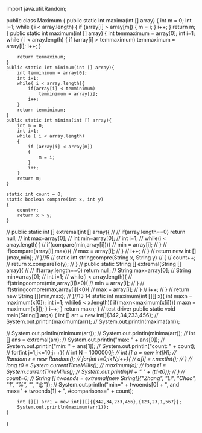 import java.util.Random;

public class Maximum
{
    public static int maxima(int [] array)
    {
        int m = 0;
        int i=1;
        while ( i < array.length)
        {
            if (array[i] > array[m])
            {
                m = i;
            }
            i++;
        }
        return m;
    }
    public static int maximum(int [] array)
    {
        int temmaximum = array[0];
        int i=1;
        while ( i < array.length)
        {
            if (array[i] > temmaximum)
                temmaximum = array[i];
            i++;
        }

        return temmaximum;
    }
    public static int minimum(int [] array){
        int temminimum = array[0];
        int i=1;
        while( i < array.length){
            if(array[i] < temminimum)
                temminimum = array[i];
            i++;
        }
        return temminimum;
    }
    public static int minima(int [] array){
        int m = 0;
        int i=1;
        while ( i < array.length)
        {
            if (array[i] < array[m])
            {
                m = i;
            }
            i++;
        }
        return m;
    }

    static int count = 0;
    static boolean compare(int x, int y)
    {
        count++;
        return x > y;
    }
//    public static int [] extremal(int [] array){
//
//        if(array.length==0) return null;
//        int max=array[0];
//        int min=array[0];
//        int i=1;
//        while(i < array.length){
//            if(compare(min,array[i])){
//                min = array[i];
//            }
//            if(compare(array[i],max)){
//                max = array[i];
//            }
//            i++;
//        }
//        return new int []{max,min};
//    }//5
//    static int stringcompre(String x, String y)
//    {
//        count++;
//        return x.compareTo(y);
//    }
//    public static String [] extremal(String [] array){
//
//        if(array.length==0) return null;
//        String max=array[0];
//        String min=array[0];
//        int i=1;
//        while(i < array.length){
//            if(stringcompre(min,array[i])>0){
//                min = array[i];
//            }
//            if(stringcompre(max,array[i])<0){
//                max = array[i];
//            }
//            i++;
//        }
//        return new String []{min,max};
//    }//13 14
    static int  maximum(int [][] x){
        int maxn = maximum(x[0]);
        int i=1;
        while(i < x.length){
            if(maxn<maximum(x[i])){
                maxn = maximum(x[i]);
            }
            i++;
        }
        return maxn;
    }
    // test driver
    public static void main(String[] args)
    {
        int [] arr = new int[]{342,34,233,456};
//        System.out.println(maximum(arr));
//        System.out.println(maxima(arr));

//        System.out.println(minimum(arr));
//        System.out.println(minima(arr));
//        int [] ans = extremal(arr);
//        System.out.println("max: " + ans[0]);
//        System.out.println("min: " + ans[1]);
//        System.out.println("count: " + count);
//        for(int j=1;j<=10;j++){
//            int N = 1000000*j;
//            int [] a = new int[N];
//            Random r = new Random();
//            for(int i=0;i<N;i++){
//                a[i] = r.nextInt();
//            }
//            long t0 = System.currentTimeMillis();
//            maximum(a);
//            long t1 = System.currentTimeMillis();
//            System.out.println(N + " " + (t1-t0));
//        }
//        count=0;
//        String [] twoends = extremal(new String[]{"Zhang", "Li", "Chao", "1", "%", "*", "@"});
//        System.out.println("min=" + twoends[0] + ", and max=" + twoends[1] + ", #comparisons=" + count);

        int [][] arr1 = new int[][]{{342,34,233,456},{123,23,1,567}};
        System.out.println(maximum(arr1));
    }
}
